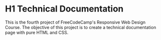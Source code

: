 # H1 Technical Documentation

This is the fourth project of FreeCodeCamp's Responsive Web Design Course. The objective of this project is to create a technical documentation page with pure HTML and CSS.